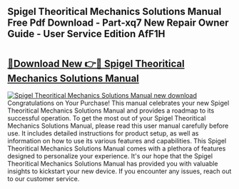 ## Spigel Theoritical Mechanics Solutions Manual Free Pdf Download - Part-xq7 New Repair Owner Guide - User Service Edition AfF1H

# <h2><a href="http://bc94654.oget.top/?id=Spigel+Theoritical+Mechanics+Solutions+Manual">🔗Download New 👉🔴 Spigel Theoritical Mechanics Solutions Manual</a></h2>

[![Spigel Theoritical Mechanics Solutions Manual new download](https://i.imgur.com/5g1atiW.png)](http://bc94654.oget.top/?id=Spigel+Theoritical+Mechanics+Solutions+Manual)
Congratulations on Your Purchase! This manual celebrates your new Spigel Theoritical Mechanics Solutions Manual and provides a roadmap to its successful operation. To get the most out of your Spigel Theoritical Mechanics Solutions Manual, please read this user manual carefully before use. It includes detailed instructions for product setup, as well as information on how to use its various features and capabilities. This Spigel Theoritical Mechanics Solutions Manual comes with a plethora of features designed to personalize your experience. It's our hope that the Spigel Theoritical Mechanics Solutions Manual has provided you with valuable insights to kickstart your new device. If you encounter any issues, reach out to our customer service.
